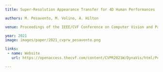 ```yaml
---
title: Super-Resolution Appearance Transfer for 4D Human Performances

authors: M. Pesavento, M. Volino, A. Hilton

venue: Proceedings of the IEEE/CVF Conference on Computer Vision and Pattern Recognition (CVPR) Workshops

year: 2021
image: images/paper/2021_cvprw_pesavento.png

links:
 - name: Website
   url: https://openaccess.thecvf.com/content/CVPR2021W/DynaVis/html/Pesavento_Super-Resolution_Appearance_Transfer_for_4D_Human_Performances_CVPRW_2021_paper.html

---
```

